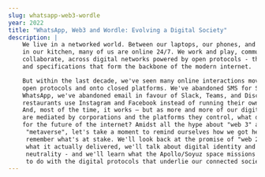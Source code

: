 ```yaml
---
slug: whatsapp-web3-wordle
year: 2022
title: "WhatsApp, Web3 and Wordle: Evolving a Digital Society"
description: |
    We live in a networked world. Between our laptops, our phones, and the smart gadgets 
    in our kitchen, many of us are online 24/7. We work and play, communicate and 
    collaborate, across digital networks powered by open protocols - the standards 
    and specifications that form the backbone of the modern internet.

    But within the last decade, we've seen many online interactions move away from 
    open protocols and onto closed platforms. We've abandoned SMS for Signal and 
    WhatsApp, we've abandoned email in favour of Slack, Teams, and Discord; 
    restaurants use Instagram and Facebook instead of running their own websites. 
    And, most of the time, it works – but as more and more of our digital experiences 
    are mediated by corporations and the platforms they control, what does this mean 
    for the future of the internet? Amidst all the hype about "web 3" and the
     "metaverse", let's take a moment to remind ourselves how we got here, and 
     remember what's at stake. We'll look back at the promise of "web 2.0" and 
     what it actually delivered, we'll talk about digital identity and net 
     neutrality - and we'll learn what the Apollo/Soyuz space missions have 
     to do with the digital protocols that underlie our connected society.
--- 
```

